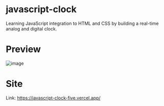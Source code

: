 # javascript-clock
Learning JavaScript integration to HTML and CSS by building a real-time analog and digital clock.

# Preview
![image](https://user-images.githubusercontent.com/92630490/188246824-d5578f4f-794a-4a8b-b705-ca7ace3ed9fa.png)

# Site
Link: https://javascript-clock-five.vercel.app/

